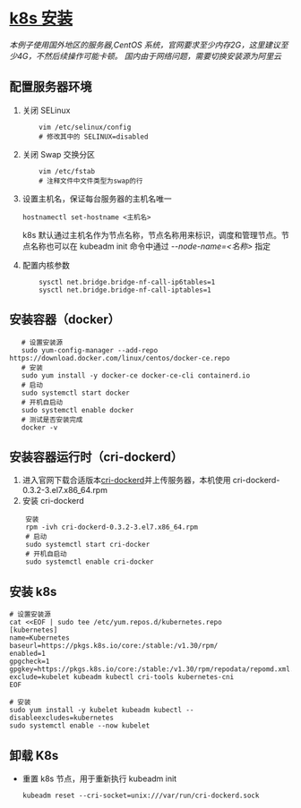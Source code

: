 # [k8s 安装](https://v1-30.docs.kubernetes.io/zh-cn/docs/setup/production-environment/tools/kubeadm/install-kubeadm/)

_本例子使用国外地区的服务器,CentOS 系统，官网要求至少内存2G，这里建议至少4G，不然后续操作可能卡顿。
国内由于网络问题，需要切换安装源为阿里云_

## 配置服务器环境

1. 关闭 SELinux

   ```linux
       vim /etc/selinux/config
       # 修改其中的 SELINUX=disabled
   ```

2. 关闭 Swap 交换分区

   ```linux
       vim /etc/fstab
       # 注释文件中文件类型为swap的行
   ```

3. 设置主机名，保证每台服务器的主机名唯一

   ```linux
   hostnamectl set-hostname <主机名>
   ```

   k8s 默认通过主机名作为节点名称，节点名称用来标识，调度和管理节点。节点名称也可以在 kubeadm init 命令中通过 _--node-name=<名称>_ 指定

4. 配置内核参数

   ```linux
       sysctl net.bridge.bridge-nf-call-ip6tables=1
       sysctl net.bridge.bridge-nf-call-iptables=1
   ```

## 安装容器（docker）

```linux
   # 设置安装源
   sudo yum-config-manager --add-repo https://download.docker.com/linux/centos/docker-ce.repo
   # 安装
   sudo yum install -y docker-ce docker-ce-cli containerd.io
   # 启动
   sudo systemctl start docker
   # 开机自启动
   sudo systemctl enable docker
   # 测试是否安装完成
   docker -v

```

## 安装容器运行时（cri-dockerd）

1. 进入官网下载合适版本[cri-dockerd](https://github.com/Mirantis/cri-dockerd/tags)并上传服务器，本机使用 cri-dockerd-0.3.2-3.el7.x86_64.rpm
2. 安装 cri-dockerd

```linux
    安装
    rpm -ivh cri-dockerd-0.3.2-3.el7.x86_64.rpm
    # 启动
    sudo systemctl start cri-docker
    # 开机自启动
    sudo systemctl enable cri-docker
```

## 安装 k8s

```
# 设置安装源
cat <<EOF | sudo tee /etc/yum.repos.d/kubernetes.repo
[kubernetes]
name=Kubernetes
baseurl=https://pkgs.k8s.io/core:/stable:/v1.30/rpm/
enabled=1
gpgcheck=1
gpgkey=https://pkgs.k8s.io/core:/stable:/v1.30/rpm/repodata/repomd.xml.key
exclude=kubelet kubeadm kubectl cri-tools kubernetes-cni
EOF

```

```
# 安装
sudo yum install -y kubelet kubeadm kubectl --disableexcludes=kubernetes
sudo systemctl enable --now kubelet
```

## 卸载 K8s

- 重置 k8s 节点，用于重新执行 kubeadm init

  ```linux
  kubeadm reset --cri-socket=unix:///var/run/cri-dockerd.sock
  ```
